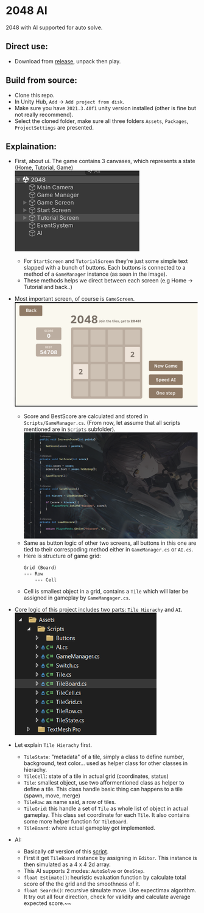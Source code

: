 # 2048 AI

2048 with AI supported for auto solve.

## Direct use:
- Download from [release](https://github.com/myssal/2048AI/releases/tag/v1.0.0), unpack then play.
## Build from source:
- Clone this repo.
- In Unity Hub, `Add` -> `Add project from disk`.
- Make sure you have `2021.3.40f1` unity version installed (other is fine but not really recommend).
- Select the cloned folder, make sure all three folders `Assets`, `Packages`, `ProjectSettings` are presented.

## Explaination:
- First, about ui. The game contains 3 canvases, which represents a state (Home, Tutorial, Game)
![](/Demonstration/hierachy.png)

    + For `StartScreen` and `TutorialScreen` they're just some simple text slapped with a bunch of buttons. Each buttons is connected to a method of a `GameManager` instance (as seen in the image).
    + These methods helps we direct between each screen (e.g Home -> Tutorial and back..)
- Most important screen, of course is `GameScreen`.
![](/Demonstration/gamescreen.png)
    
    + Score and BestScore are calculated and stored in `Scripts/GameManager.cs`. (From now, let assume that all scripts mentioned are in `Scripts` subfolder).
    ![](/Demonstration/scorecalc.png)
    + Same as button logic of other two screens, all buttons in this one are tied to their correspoding method either in `GameManager.cs` or `AI.cs`.
    + Here is structure of game grid:
        ```
        Grid (Board)
        --- Row
            --- Cell
        ```
    + Cell is smallest object in a grid, contains a `Tile` which will later be assigned in gameplay by `GameMangager.cs`.

- Core logic of this project includes two parts: `Tile Hierachy` and `AI`.
![](/Demonstration/scripthierachy.png)
- Let explain `Tile Hierachy` first.
    
    + `TileState`: "metadata" of a tile, simply a class to define number, background, text color... used as helper class for other classes in hierachy.
    + `TileCell`: state of a tile in actual grid (coordinates, status)
    + `Tile`: smallest object, use two afformentioned class as helper to define a tile. This class handle basic thing can happens to a tile (spawn, move, merge)
    + `TileRow`: as name said, a row of tiles.
    + `TileGrid`: this handle a set of `Tile` as whole list of object in actual gameplay. This class set coordinate for each `Tile`. It also contains some more helper function for `TileBoard`.
    + `TileBoard`: where actual gameplay got implemented. 
- AI:
    + Basically c# version of this [script](https://sleepycoder.github.io/2048/ai.js).
    + First it get `TileBoard` instance by assigning in `Editor`. This instance is then simulated as a 4 x 4 2d array.
    + This AI supports 2 modes: `AutoSolve` or `OneStep`.
    + `float Estimate()`: heuristic evaluation function by calculate total score of the the grid and the smoothness of it.
    + `float Search()`: recursive simulate move. Use expectimax algorithm. It try out all four direction, check for validity and calculate average expected score.~~


